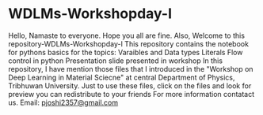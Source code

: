# WDLMs-Workshopday-I
Hello, Namaste to everyone. Hope you all are fine.
Also, Welcome to this repository-WDLMs-Workshopday-I
This repository contains the notebook for pythons basics for the topics:
Varaibles and Data types
Literals
Flow control in python
Presentation slide presented in workshop
In this repository, I have mention those files that I introduced in the "Workshop on Deep Learning in Material Sciecne" at central Department of Physics, Tribhuwan University. 
Just to use these files, click on the files and look for preview
you can redistribute to your friends 
For more information contatact us.
Email: pjoshi2357@gmail.com
